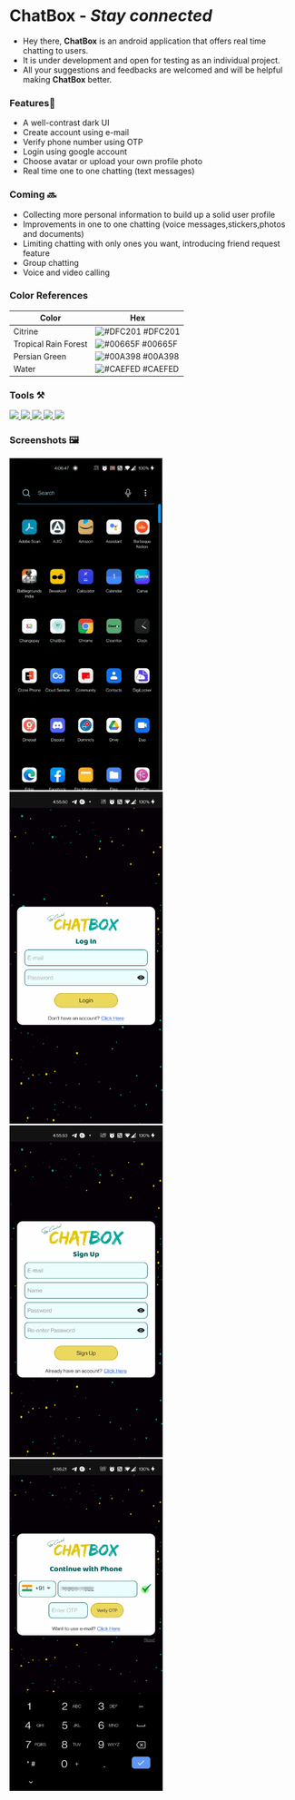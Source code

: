 # ChatBox - <i>Stay connected</i>
- Hey there, <b>ChatBox</b> is an android application that offers real time chatting to users.
- It is under development and open for testing as an individual project.<br>
- All your suggestions and feedbacks are welcomed and will be helpful making <b>ChatBox</b> better.

### Features📱

- A well-contrast dark UI
- Create account using e-mail 
- Verify phone number using OTP
- Login using google account
- Choose avatar or upload your own profile photo
- Real time one to one chatting (text messages)

### Coming 🔜

- Collecting more personal information to build up a solid user profile
- Improvements in one to one chatting (voice messages,stickers,photos and documents)
- Limiting chatting with only ones you want, introducing friend request feature
- Group chatting
- Voice and video calling

### Color References
| Color             | Hex                                                                |
| ----------------- | ------------------------------------------------------------------ |
| Citrine | ![#DFC201](https://via.placeholder.com/10/DFC201?text=+) #DFC201 |
| Tropical Rain Forest | ![#00665F](https://via.placeholder.com/10/00665F?text=+) #00665F |
| Persian Green | ![#00A398](https://via.placeholder.com/10/00A398?text=+) #00A398 |
| Water | ![#CAEFED](https://via.placeholder.com/10/CAEFED?text=+) #CAEFED |

### Tools ⚒️

<a href="https://developer.android.com/studio">
  <img src="https://img.shields.io/badge/IDE-Android%20Studio-eaff00?style=flat&logo=android"> </a> 
<a href="https://firebase.google.com">
  <img src="https://img.shields.io/badge/Database-Firebase-54ff98?style=flat&logo=firebase"> </a>
<a href="https://developer.mozilla.org/en-US/docs/Web/XML/XML_introduction">
  <img src="https://img.shields.io/badge/Frontend-XML-ff9ce9?style=flat&logo=xaml"> </a> 
<a href="https://kotlinlang.org/docs/home.html">
  <img src="https://img.shields.io/badge/Backend-Kotlin-ffc96b?style=flat&logo=kotlin"> </a>
<a href="https://www.canva.com/">
  <img src="https://img.shields.io/badge/Design-Canva-6bfaff?style=flat&logo=canva"> </a> 

### Screenshots 🖼️

<span>
<img src="https://github.com/alph-a07/ChatBox/blob/master/Media/splash_screen.gif" width="270" height="585"> &nbsp; 
<img src="https://github.com/alph-a07/ChatBox/blob/master/Media/login_screen.jpg" width="270" height="585"> &nbsp; 
<img src="https://github.com/alph-a07/ChatBox/blob/master/Media/signup_screen.jpg" width="270" height="585"> &nbsp; 
<img src="https://github.com/alph-a07/ChatBox/blob/master/Media/login_using_phone1.jpg" width="270" height="585"> 
</span>



